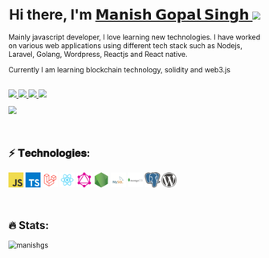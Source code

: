 <h1 align="center">Hi there, I'm <a href="https://manishgopalsingh.com.np/" target="_blank">
𝗠𝗮𝗻𝗶𝘀𝗵 𝗚𝗼𝗽𝗮𝗹 𝗦𝗶𝗻𝗴𝗵
</a> 
<img src="https://media.giphy.com/media/hvRJCLFzcasrR4ia7z/giphy.gif" height="40px">
</h1>


Mainly javascript developer, I love learning new technologies. I have worked on various web applications using different tech stack such as Nodejs, Laravel, Golang, Wordpress, Reactjs and React native. 

Currently I am learning blockchain technology, solidity and web3.js

<br />



<a title="twitter" href="https://twitter.com/manishgs_" target="_blank">
<img height="35"src="https://images.squarespace-cdn.com/content/v1/5e844dc8e589b71ffc07eed5/1587984946291-B3IMGKGDFNRCTRXOK3TX/Twitter+50x50px+for+Gmail+signature.png?format=100w">
</a> 
<a title="linkedin" href="https://www.linkedin.com/in/manishgs" target="_blank">
<img height="35"src="https://images.squarespace-cdn.com/content/v1/5e844dc8e589b71ffc07eed5/1587984947094-R4VHULYSZSK5LYA79COR/LinkedIn+50x50px+for+Gmail+signature.png?format=100w">
</a>
<a title="medium" href="https://medium.com/@manishgs" target="_blank">
<img  height="36"src="https://upload.wikimedia.org/wikipedia/commons/thumb/e/ec/Medium_logo_Monogram.svg/1200px-Medium_logo_Monogram.svg.png">
</a>
<a title="instagram" href="https://www.instagram.com/manish.gs" target="_blank">
<img height="35"src="https://images.squarespace-cdn.com/content/v1/5e844dc8e589b71ffc07eed5/1587984946700-HDMVCC5EZOZTEH73RK1S/Instagram+50x50px+for+Gmail+signature.png?format=100w">
</a>

![](https://visitor-badge.glitch.me/badge?page_id=manishgs)

<br />


## ⚡ 𝐓𝐞𝐜𝐡𝐧𝐨𝐥𝐨𝐠𝐢𝐞𝐬:

<code><img height="30" src="https://raw.githubusercontent.com/github/explore/80688e429a7d4ef2fca1e82350fe8e3517d3494d/topics/javascript/javascript.png"></code>
<code><img height="30" src="https://raw.githubusercontent.com/github/explore/80688e429a7d4ef2fca1e82350fe8e3517d3494d/topics/typescript/typescript.png"></code>
<code><img height="30" src="https://raw.githubusercontent.com/github/explore/80688e429a7d4ef2fca1e82350fe8e3517d3494d/topics/laravel/laravel.png"></code>
<code><img height="30" src="https://raw.githubusercontent.com/github/explore/80688e429a7d4ef2fca1e82350fe8e3517d3494d/topics/react/react.png"></code>
<code><img height="30" src="https://raw.githubusercontent.com/github/explore/5c058a388828bb5fde0bcafd4bc867b5bb3f26f3/topics/graphql/graphql.png"></code>
<code><img height="30" src="https://raw.githubusercontent.com/github/explore/80688e429a7d4ef2fca1e82350fe8e3517d3494d/topics/nodejs/nodejs.png"></code>
<code><img height="30" src="https://raw.githubusercontent.com/github/explore/80688e429a7d4ef2fca1e82350fe8e3517d3494d/topics/mysql/mysql.png"></code>
<code><img height="30" src="https://raw.githubusercontent.com/github/explore/80688e429a7d4ef2fca1e82350fe8e3517d3494d/topics/mongodb/mongodb.png"></code>
<code><img height="30" src="https://raw.githubusercontent.com/github/explore/80688e429a7d4ef2fca1e82350fe8e3517d3494d/topics/postgresql/postgresql.png"></code>
<code><img height="30" src="https://raw.githubusercontent.com/github/explore/80688e429a7d4ef2fca1e82350fe8e3517d3494d/topics/wordpress/wordpress.png"></code>

<br />


## 🔥 Stats:
<p align="left"> <img src="https://github-readme-stats.vercel.app/api?username=manishgs&show_icons=true&theme=gotham" alt="manishgs" />

